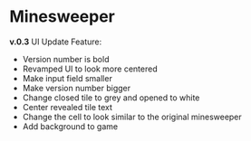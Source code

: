 # Minesweeper
**v.0.3**
UI Update
Feature:
- Version number is bold
- Revamped UI to look more centered
- Make input field smaller
- Make version number bigger
- Change closed tile to grey and opened to white
- Center revealed tile text
- Change the cell to look similar to the original minesweeper
- Add background to game